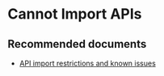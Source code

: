 <properties
    pageTitle="Cannot Import APIs"
    description="Cannot Import APIs"
    service="microsoft.apim"
    resource="apimanagement"
    authors="jtwalters25"
    displayOrder="2"
    selfHelpType="generic"
    supportTopicIds="32318289"
    resourceTags=""
    productPesIds="15551"
    cloudEnvironments="public"
/>

# Cannot Import APIs

## **Recommended documents**

* [API import restrictions and known issues](https://docs.microsoft.com/azure/api-management/api-management-api-import-restrictions)


